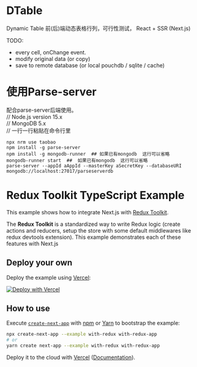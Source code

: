 # DTable  

Dynamic Table 前(后)端动态表格行列，可行性测试， React + SSR (Next.js)

TODO:  
- every cell, onChange event.  
- modify original data (or copy)  
- save to remote database (or local pouchdb / sqlite / cache)  

# 使用Parse-server  
配合parse-server后端使用。  
// Node.js version 15.x  
// MongoDB 5.x  
// 一行一行粘贴在命令行里  
```  
npx nrm use taobao  
npm install -g parse-server  
npm install -g mongodb-runner  ## 如果已有mongodb  这行可以省略  
mongodb-runner start  ##  如果已有mongodb  这行可以省略  
parse-server --appId aAppId --masterKey aSecretKey --databaseURI mongodb://localhost:27017/parseserverdb  
```


# Redux Toolkit TypeScript Example

This example shows how to integrate Next.js with [Redux Toolkit](https://redux-toolkit.js.org).

The **Redux Toolkit** is a standardized way to write Redux logic (create actions and reducers, setup the store with some default middlewares like redux devtools extension). This example demonstrates each of these features with Next.js

## Deploy your own

Deploy the example using [Vercel](https://vercel.com?utm_source=github&utm_medium=readme&utm_campaign=next-example):

[![Deploy with Vercel](https://vercel.com/button)](https://vercel.com/new/git/external?repository-url=https://github.com/vercel/next.js/tree/canary/examples/with-redux&project-name=with-redux&repository-name=with-redux)

## How to use

Execute [`create-next-app`](https://github.com/vercel/next.js/tree/canary/packages/create-next-app) with [npm](https://docs.npmjs.com/cli/init) or [Yarn](https://yarnpkg.com/lang/en/docs/cli/create/) to bootstrap the example:

```bash
npx create-next-app --example with-redux with-redux-app
# or
yarn create next-app --example with-redux with-redux-app
```

Deploy it to the cloud with [Vercel](https://vercel.com/new?utm_source=github&utm_medium=readme&utm_campaign=next-example) ([Documentation](https://nextjs.org/docs/deployment)).
